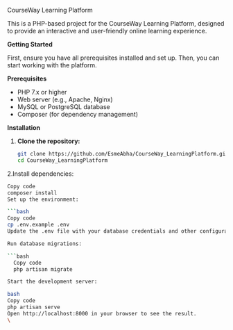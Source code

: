 CourseWay Learning Platform

This is a PHP-based project for the CourseWay Learning Platform, designed to provide an interactive and user-friendly online learning experience.

**Getting Started**

First, ensure you have all prerequisites installed and set up. Then, you can start working with the platform.

**Prerequisites**

- PHP 7.x or higher
- Web server (e.g., Apache, Nginx)
- MySQL or PostgreSQL database
- Composer (for dependency management)

**Installation**

1. **Clone the repository:**

   ```bash
   git clone https://github.com/EsmeAbha/CourseWay_LearningPlatform.git
   cd CourseWay_LearningPlatform
2.Install dependencies:

  ```bash
  Copy code
  composer install 
  Set up the environment:

  ```bash
  Copy code
  cp .env.example .env
  Update the .env file with your database credentials and other configuration settings.

Run database migrations:

  ```bash
    Copy code
    php artisan migrate

Start the development server:

bash
Copy code
php artisan serve
Open http://localhost:8000 in your browser to see the result.
\
